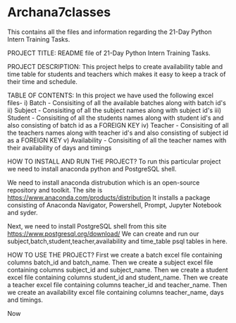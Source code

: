 # Archana7classes
This contains all the files and information regarding the 21-Day Python Intern Training Tasks.

PROJECT TITLE:
README file of 21-Day Python Intern Training Tasks.

PROJECT DESCRIPTION:
This project helps to create availability table and time table for students and teachers which makes it easy to keep a track of their time and schedule. 

TABLE OF CONTENTS:
In this project we have used the following excel files-
i) Batch - Consisiting of all the available batches along with batch id's
ii) Subject - Consisiting of all the subject names along with subject id's
iii) Student - Consisiting of all the students names along with student id's and also consisting of batch id as a FOREIGN KEY
iv) Teacher - Consisiting of all the teachers names along with teacher id's and also consisting of subject id as a FOREIGN KEY
v) Availability - Consisiting of all the teacher names with their availability of days and timings

HOW TO INSTALL AND RUN THE PROJECT?
To run this particular project we need to install anaconda python and PostgreSQL shell.

We need to install anaconda distrubution which is an open-source repository and toolkit. The site is https://www.anaconda.com/products/distribution 
It installs a package consisting of Anaconda Navigator, Powershell, Prompt, Jupyter Notebook and syder.

Next, we need to install PostgreSQL shell from this site https://www.postgresql.org/download/
We can create and run our subject,batch,student,teacher,availability and time_table psql tables in here.

HOW TO USE THE PROJECT?
First we create a batch excel file containing columns batch_id and batch_name. 
Then we create a subject excel file containing columns subject_id and subject_name.
Then we create a student excel file containing columns student_id and student_name.
Then we create a teacher excel file containing columns teacher_id and teacher_name.
Then we create an availability excel file containing columns teacher_name, days and timings.

Now
